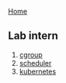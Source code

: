 [Home](https://hipiphock@github.io)

## Lab intern
1. [cgroup](https://hipiphock.github.io/cgroup)
2. [scheduler](https://hipiphock.github.io/scheduler)
3. [kubernetes](https://hipiphock.github.io/kubernetes)
